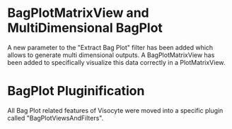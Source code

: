 # BagPlotMatrixView and MultiDimensional BagPlot

A new parameter to the "Extract Bag Plot" filter has been added which allows to generate multi dimensional outputs.
A BagPlotMatrixView has been added to specifically visualize this data correctly in a PlotMatrixView.

# BagPlot Pluginification

All Bag Plot related features of Visocyte were moved into a specific plugin called "BagPlotViewsAndFilters".
